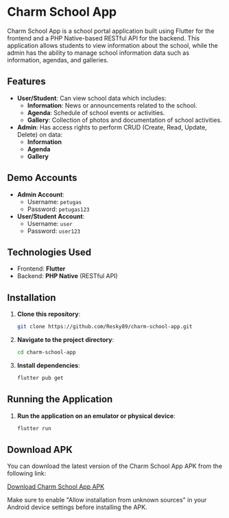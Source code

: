 # Charm School App

Charm School App is a school portal application built using Flutter for the frontend and a PHP Native-based RESTful API for the backend. This application allows students to view information about the school, while the admin has the ability to manage school information data such as information, agendas, and galleries.

## Features

- **User/Student**: Can view school data which includes:
  - **Information**: News or announcements related to the school.
  - **Agenda**: Schedule of school events or activities.
  - **Gallery**: Collection of photos and documentation of school activities.
- **Admin**: Has access rights to perform CRUD (Create, Read, Update, Delete) on data:
  - **Information**
  - **Agenda**
  - **Gallery**
    
## Demo Accounts

- **Admin Account**:
  - Username: `petugas`
  - Password: `petugas123`
- **User/Student Account**:
  - Username: `user`
  - Password: `user123`

## Technologies Used

- Frontend: **Flutter**
- Backend: **PHP Native** (RESTful API)

## Installation

1. **Clone this repository**:
   ```bash
   git clone https://github.com/Resky89/charm-school-app.git
   ```

2. **Navigate to the project directory**:
   ```bash
   cd charm-school-app
   ```

3. **Install dependencies**:
   ```bash
   flutter pub get
   ```

## Running the Application

1. **Run the application on an emulator or physical device**:
   ```bash
   flutter run
   ```

## Download APK

You can download the latest version of the Charm School App APK from the following link:

[Download Charm School App APK](https://github.com/Resky89/charm-school-app/raw/refs/heads/main/charm_school_apk.zip)

Make sure to enable "Allow installation from unknown sources" in your Android device settings before installing the APK.
